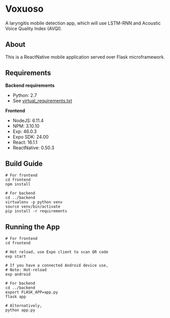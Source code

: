 # Voxuoso
A laryngitis mobile detection app, which will use LSTM-RNN and Acoustic Voice Quality Index (AVQI).

## About
This is a ReactNative mobile application served over Flask microframework.

## Requirements
**Backend requirements**
* Python: 2.7
* See [virtual_requirements.txt](https://github.com/entt/Voxuoso/blob/master/backend/virtual_requirements.txt)

**Frontend**
* NodeJS: 6.11.4
* NPM: 3.10.10
* Exp: 46.0.3
* Expo SDK: 24.00
* React: 16.1.1
* ReactNative: 0.50.3

## Build Guide
```
# For frontend
cd frontend
npm install

# For backend
cd ../backend
virtualenv -p python venv
source venv/bin/activate
pip install -r requirements
```

## Running the App
```
# For frontend
cd frontend

# Hot reload, use Expo client to scan QR code
exp start

# If you have a connected Android device use,
# Note: Hot-reload
exp android

# For backend
cd ../backend
export FLASK_APP=app.py
flask app

# Alternatively,
python app.py
```
